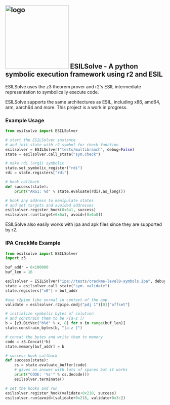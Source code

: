 ## <img src="https://gitlab.com/nowsecure/research/esilsolve/-/raw/master/raphi.svg" alt="logo" width="200"/> ESILSolve - A python symbolic execution framework using r2 and ESIL

ESILSolve uses the z3 theorem prover and r2's ESIL intermediate representation to symbolically execute code. 

ESILSolve supports the same architectures as ESIL, including x86, amd64, arm, aarch64 and more. This project is a work in progress.

### Example Usage

```python
from esilsolve import ESILSolver

# start the ESILSolver instance
# and init state with r2 symbol for check function
esilsolver = ESILSolver("tests/multibranch", debug=False)
state = esilsolver.call_state("sym.check")

# make rdi (arg1) symbolic
state.set_symbolic_register("rdi")
rdi = state.registers["rdi"]

# hook callback
def success(state):
    print("ARG1: %d" % state.evaluate(rdi).as_long())

# hook any address to manipulate states
# and set targets and avoided addresses
esilsolver.register_hook(0x6a1, success)
esilsolver.run(target=0x6a1, avoid=[0x6a8])
```

ESILSolve also easily works with ipa and apk files since they are supported by r2. 

### IPA CrackMe Example

```python
from esilsolve import ESILSolver
import z3 

buf_addr = 0x100000
buf_len = 16

esilsolver = ESILSolver("ipa://tests/crackme-level0-symbols.ipa", debug=False)
state = esilsolver.call_state("sym._validate")
state.registers["x0"] = buf_addr

#use r2pipe like normal in context of the app
validate = esilsolver.r2pipe.cmdj("pdj 1")[0]["offset"]

# initialize symbolic bytes of solution
# and constrain them to be /[a-z ]/
b = [z3.BitVec("b%d" % x, 8) for x in range(buf_len)]
state.constrain_bytes(b, "[a-z ]") 

# concat the bytes and write them to memory 
code = z3.Concat(*b)
state.memory[buf_addr] = b

# success hook callback
def success(state):
    cs = state.evaluate_buffer(code)
    # gives an answer with lots of spaces but it works
    print("CODE: '%s'" % cs.decode())
    esilsolver.terminate()

# set the hooks and run
esilsolver.register_hook(validate+0x210, success)
esilsolver.run(avoid=[validate+0x218, validate+0x3c])
```